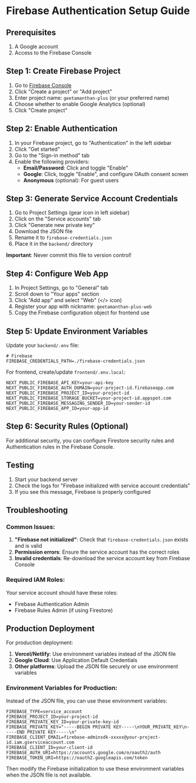 # Firebase Authentication Setup Guide

## Prerequisites

1. A Google account
2. Access to the Firebase Console

## Step 1: Create Firebase Project

1. Go to [Firebase Console](https://console.firebase.google.com/)
2. Click "Create a project" or "Add project"
3. Enter project name: `geetamanthan-plus` (or your preferred name)
4. Choose whether to enable Google Analytics (optional)
5. Click "Create project"

## Step 2: Enable Authentication

1. In your Firebase project, go to "Authentication" in the left sidebar
2. Click "Get started"
3. Go to the "Sign-in method" tab
4. Enable the following providers:
   - **Email/Password**: Click and toggle "Enable"
   - **Google**: Click, toggle "Enable", and configure OAuth consent screen
   - **Anonymous** (optional): For guest users

## Step 3: Generate Service Account Credentials

1. Go to Project Settings (gear icon in left sidebar)
2. Click on the "Service accounts" tab
3. Click "Generate new private key"
4. Download the JSON file
5. Rename it to `firebase-credentials.json`
6. Place it in the `backend/` directory

**Important**: Never commit this file to version control!

## Step 4: Configure Web App

1. In Project Settings, go to "General" tab
2. Scroll down to "Your apps" section
3. Click "Add app" and select "Web" (</> icon)
4. Register your app with nickname: `geetamanthan-plus-web`
5. Copy the Firebase configuration object for frontend use

## Step 5: Update Environment Variables

Update your `backend/.env` file:

```env
# Firebase
FIREBASE_CREDENTIALS_PATH=./firebase-credentials.json
```

For frontend, create/update `frontend/.env.local`:

```env
NEXT_PUBLIC_FIREBASE_API_KEY=your-api-key
NEXT_PUBLIC_FIREBASE_AUTH_DOMAIN=your-project-id.firebaseapp.com
NEXT_PUBLIC_FIREBASE_PROJECT_ID=your-project-id
NEXT_PUBLIC_FIREBASE_STORAGE_BUCKET=your-project-id.appspot.com
NEXT_PUBLIC_FIREBASE_MESSAGING_SENDER_ID=your-sender-id
NEXT_PUBLIC_FIREBASE_APP_ID=your-app-id
```

## Step 6: Security Rules (Optional)

For additional security, you can configure Firestore security rules and Authentication rules in the Firebase Console.

## Testing

1. Start your backend server
2. Check the logs for "Firebase initialized with service account credentials"
3. If you see this message, Firebase is properly configured

## Troubleshooting

### Common Issues:

1. **"Firebase not initialized"**: Check that `firebase-credentials.json` exists and is valid
2. **Permission errors**: Ensure the service account has the correct roles
3. **Invalid credentials**: Re-download the service account key from Firebase Console

### Required IAM Roles:

Your service account should have these roles:
- Firebase Authentication Admin
- Firebase Rules Admin (if using Firestore)

## Production Deployment

For production deployment:

1. **Vercel/Netlify**: Use environment variables instead of the JSON file
2. **Google Cloud**: Use Application Default Credentials
3. **Other platforms**: Upload the JSON file securely or use environment variables

### Environment Variables for Production:

Instead of the JSON file, you can use these environment variables:

```env
FIREBASE_TYPE=service_account
FIREBASE_PROJECT_ID=your-project-id
FIREBASE_PRIVATE_KEY_ID=your-private-key-id
FIREBASE_PRIVATE_KEY="-----BEGIN PRIVATE KEY-----\nYOUR_PRIVATE_KEY\n-----END PRIVATE KEY-----\n"
FIREBASE_CLIENT_EMAIL=firebase-adminsdk-xxxxx@your-project-id.iam.gserviceaccount.com
FIREBASE_CLIENT_ID=your-client-id
FIREBASE_AUTH_URI=https://accounts.google.com/o/oauth2/auth
FIREBASE_TOKEN_URI=https://oauth2.googleapis.com/token
```

Then modify the Firebase initialization to use these environment variables when the JSON file is not available.